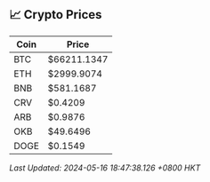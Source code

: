 ## 📈 Crypto Prices

| Coin | Price |
| ---- | ----- |
| BTC | $66211.1347 |
| ETH | $2999.9074 |
| BNB | $581.1687 |
| CRV | $0.4209 |
| ARB | $0.9876 |
| OKB | $49.6496 |
| DOGE | $0.1549 |

_Last Updated: 2024-05-16 18:47:38.126 +0800 HKT_